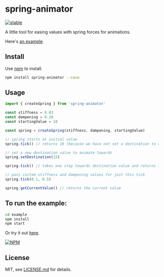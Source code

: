 # spring-animator

[![stable](http://badges.github.io/stability-badges/dist/stable.svg)](http://github.com/badges/stability-badges)

A little tool for easing values with spring forces for animations.

Here's [an example](https://rolyatmax.github.io/spring-animator/).

## Install

Use [npm](https://npmjs.com/) to install.

```sh
npm install spring-animator --save
```

## Usage

```js
import { createSpring } from 'spring-animator'

const stiffness = 0.03
const dampening = 0.28
const startingValue = 10

const spring = createSpring(stiffness, dampening, startingValue)

// spring starts at initial value
spring.tick() // returns 10 (because we have not set a destination to animate towards)

// set a new destination value to animate towards
spring.setDestination(15)

spring.tick() // takes one step towards destination value and returns the new value

// pass custom stiffness and dampening values for just this tick
spring.tick(0.1, 0.5)

spring.getCurrentValue() // returns the current value
```

## To run the example:

```sh
cd example
npm install
npm start
```

Or try it out [here](https://rolyatmax.github.io/spring-animator/).

[![NPM](https://nodei.co/npm/spring-animator.png)](https://www.npmjs.com/package/spring-animator)

## License

MIT, see [LICENSE.md](http://github.com/rolyatmax/spring-animator/blob/master/LICENSE.md) for details.
